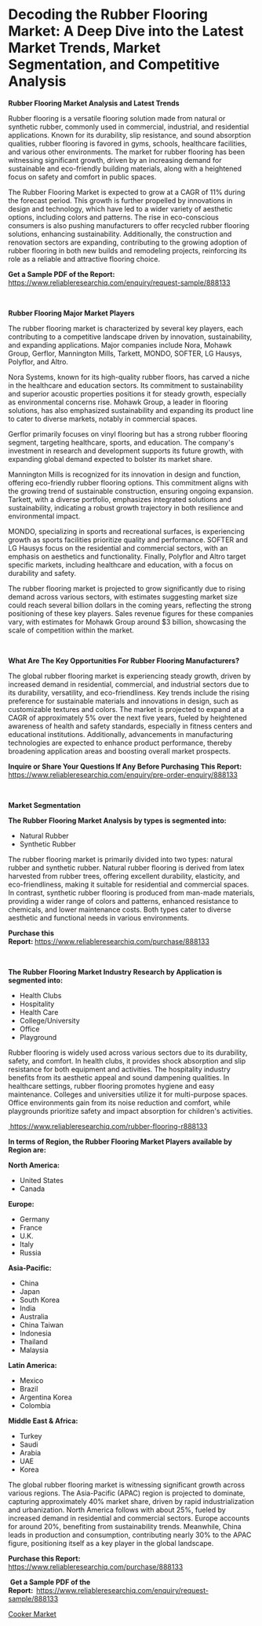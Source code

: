 <p><h1>Decoding the Rubber Flooring Market: A Deep Dive into the Latest Market Trends, Market Segmentation, and Competitive Analysis</h1></p><p><strong>Rubber Flooring Market Analysis and Latest Trends</strong></p>
<p><p>Rubber flooring is a versatile flooring solution made from natural or synthetic rubber, commonly used in commercial, industrial, and residential applications. Known for its durability, slip resistance, and sound absorption qualities, rubber flooring is favored in gyms, schools, healthcare facilities, and various other environments. The market for rubber flooring has been witnessing significant growth, driven by an increasing demand for sustainable and eco-friendly building materials, along with a heightened focus on safety and comfort in public spaces.</p><p>The Rubber Flooring Market is expected to grow at a CAGR of 11% during the forecast period. This growth is further propelled by innovations in design and technology, which have led to a wider variety of aesthetic options, including colors and patterns. The rise in eco-conscious consumers is also pushing manufacturers to offer recycled rubber flooring solutions, enhancing sustainability. Additionally, the construction and renovation sectors are expanding, contributing to the growing adoption of rubber flooring in both new builds and remodeling projects, reinforcing its role as a reliable and attractive flooring choice.</p></p>
<p><strong>Get a Sample PDF of the Report:&nbsp;</strong> <a href="https://www.reliableresearchiq.com/enquiry/request-sample/888133?utm_campaign=2188&utm_medium=2&utm_source=Github&utm_content=ia&utm_term=07022025&utm_id=rubber-flooring">https://www.reliableresearchiq.com/enquiry/request-sample/888133</a></p>
<p>&nbsp;</p>
<p><strong>Rubber Flooring Major Market Players</strong></p>
<p><p>The rubber flooring market is characterized by several key players, each contributing to a competitive landscape driven by innovation, sustainability, and expanding applications. Major companies include Nora, Mohawk Group, Gerflor, Mannington Mills, Tarkett, MONDO, SOFTER, LG Hausys, Polyflor, and Altro.</p><p>Nora Systems, known for its high-quality rubber floors, has carved a niche in the healthcare and education sectors. Its commitment to sustainability and superior acoustic properties positions it for steady growth, especially as environmental concerns rise. Mohawk Group, a leader in flooring solutions, has also emphasized sustainability and expanding its product line to cater to diverse markets, notably in commercial spaces.</p><p>Gerflor primarily focuses on vinyl flooring but has a strong rubber flooring segment, targeting healthcare, sports, and education. The company's investment in research and development supports its future growth, with expanding global demand expected to bolster its market share.</p><p>Mannington Mills is recognized for its innovation in design and function, offering eco-friendly rubber flooring options. This commitment aligns with the growing trend of sustainable construction, ensuring ongoing expansion. Tarkett, with a diverse portfolio, emphasizes integrated solutions and sustainability, indicating a robust growth trajectory in both resilience and environmental impact.</p><p>MONDO, specializing in sports and recreational surfaces, is experiencing growth as sports facilities prioritize quality and performance. SOFTER and LG Hausys focus on the residential and commercial sectors, with an emphasis on aesthetics and functionality. Finally, Polyflor and Altro target specific markets, including healthcare and education, with a focus on durability and safety.</p><p>The rubber flooring market is projected to grow significantly due to rising demand across various sectors, with estimates suggesting market size could reach several billion dollars in the coming years, reflecting the strong positioning of these key players. Sales revenue figures for these companies vary, with estimates for Mohawk Group around $3 billion, showcasing the scale of competition within the market.</p></p>
<p>&nbsp;</p>
<p><strong>What Are The Key Opportunities For Rubber Flooring Manufacturers?</strong></p>
<p><p>The global rubber flooring market is experiencing steady growth, driven by increased demand in residential, commercial, and industrial sectors due to its durability, versatility, and eco-friendliness. Key trends include the rising preference for sustainable materials and innovations in design, such as customizable textures and colors. The market is projected to expand at a CAGR of approximately 5% over the next five years, fueled by heightened awareness of health and safety standards, especially in fitness centers and educational institutions. Additionally, advancements in manufacturing technologies are expected to enhance product performance, thereby broadening application areas and boosting overall market prospects.</p></p>
<p><strong>Inquire or Share Your Questions If Any Before Purchasing This Report:</strong> <a href="https://www.reliableresearchiq.com/enquiry/pre-order-enquiry/888133?utm_campaign=2188&utm_medium=2&utm_source=Github&utm_content=ia&utm_term=07022025&utm_id=rubber-flooring">https://www.reliableresearchiq.com/enquiry/pre-order-enquiry/888133</a></p>
<p>&nbsp;</p>
<p><strong>Market Segmentation</strong></p>
<p><strong>The Rubber Flooring Market Analysis by types is segmented into:</strong></p>
<p><ul><li>Natural Rubber</li><li>Synthetic Rubber</li></ul></p>
<p><p>The rubber flooring market is primarily divided into two types: natural rubber and synthetic rubber. Natural rubber flooring is derived from latex harvested from rubber trees, offering excellent durability, elasticity, and eco-friendliness, making it suitable for residential and commercial spaces. In contrast, synthetic rubber flooring is produced from man-made materials, providing a wider range of colors and patterns, enhanced resistance to chemicals, and lower maintenance costs. Both types cater to diverse aesthetic and functional needs in various environments.</p></p>
<p><strong>Purchase this Report:&nbsp;</strong><a href="https://www.reliableresearchiq.com/purchase/888133?utm_campaign=2188&utm_medium=2&utm_source=Github&utm_content=ia&utm_term=07022025&utm_id=rubber-flooring">https://www.reliableresearchiq.com/purchase/888133</a></p>
<p>&nbsp;</p>
<p><strong>The Rubber Flooring Market Industry Research by Application is segmented into:</strong></p>
<p><ul><li>Health Clubs</li><li>Hospitality</li><li>Health Care</li><li>College/University</li><li>Office</li><li>Playground</li></ul></p>
<p><p>Rubber flooring is widely used across various sectors due to its durability, safety, and comfort. In health clubs, it provides shock absorption and slip resistance for both equipment and activities. The hospitality industry benefits from its aesthetic appeal and sound dampening qualities. In healthcare settings, rubber flooring promotes hygiene and easy maintenance. Colleges and universities utilize it for multi-purpose spaces. Office environments gain from its noise reduction and comfort, while playgrounds prioritize safety and impact absorption for children's activities.</p></p>
<p><a href="https://www.reliableresearchiq.com/rubber-flooring-r888133?utm_campaign=2188&utm_medium=2&utm_source=Github&utm_content=ia&utm_term=07022025&utm_id=rubber-flooring">&nbsp;https://www.reliableresearchiq.com/rubber-flooring-r888133</a></p>
<p><strong>In terms of Region, the Rubber Flooring Market Players available by Region are:</strong></p>
<p>
    <p> <strong> North America: </strong>
        <ul>
            <li>United States</li>
            <li>Canada</li>
        </ul>
        </p> 
    <p> <strong> Europe: </strong>
        <ul>
            <li>Germany</li>
            <li>France</li>
            <li>U.K.</li>
            <li>Italy</li>
            <li>Russia</li>
        </ul>
        </p> 
    <p> <strong> Asia-Pacific: </strong>
        <ul>
            <li>China</li>
            <li>Japan</li>
            <li>South Korea</li>
            <li>India</li>
            <li>Australia</li>
            <li>China Taiwan</li>
            <li>Indonesia</li>
            <li>Thailand</li>
            <li>Malaysia</li>
        </ul>
        </p> 
    <p> <strong> Latin America: </strong>
        <ul>
            <li>Mexico</li>
            <li>Brazil</li>
            <li>Argentina Korea</li>
            <li>Colombia</li>
        </ul>
        </p> 
    <p> <strong> Middle East & Africa: </strong>
        <ul>
            <li>Turkey</li>
            <li>Saudi</li>
            <li>Arabia</li>
            <li>UAE</li>
            <li>Korea</li>
        </ul>
    </p>
    </p>
<p><p>The global rubber flooring market is witnessing significant growth across various regions. The Asia-Pacific (APAC) region is projected to dominate, capturing approximately 40% market share, driven by rapid industrialization and urbanization. North America follows with about 25%, fueled by increased demand in residential and commercial sectors. Europe accounts for around 20%, benefiting from sustainability trends. Meanwhile, China leads in production and consumption, contributing nearly 30% to the APAC figure, positioning itself as a key player in the global landscape.</p></p>
<p><strong>Purchase this Report: </strong><a href="https://www.reliableresearchiq.com/purchase/888133?utm_campaign=2188&utm_medium=2&utm_source=Github&utm_content=ia&utm_term=07022025&utm_id=rubber-flooring">https://www.reliableresearchiq.com/purchase/888133</a></p>
<p>&nbsp;<strong>Get a Sample PDF of the Report:&nbsp;&nbsp;</strong><a href="https://www.reliableresearchiq.com/enquiry/request-sample/888133?utm_campaign=2188&utm_medium=2&utm_source=Github&utm_content=ia&utm_term=07022025&utm_id=rubber-flooring">https://www.reliableresearchiq.com/enquiry/request-sample/888133</a></p>
<p><strong></strong></p>
<p><p><a href="https://github.com/FosterFahey91/Market-Research-Report-List-1/blob/main/cooker-market.md?utm_campaign=2188&utm_medium=2&utm_source=Github&utm_content=ia&utm_term=07022025&utm_id=rubber-flooring">Cooker Market</a></p></p>